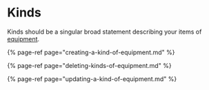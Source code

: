 # Kinds

Kinds should be a singular broad statement describing your items of [equipment](../../getting-started.md).

{% page-ref page="creating-a-kind-of-equipment.md" %}

{% page-ref page="deleting-kinds-of-equipment.md" %}

{% page-ref page="updating-a-kind-of-equipment.md" %}







  
  


